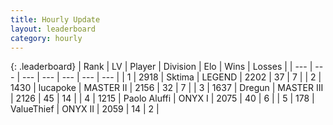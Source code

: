 ```yaml
---
title: Hourly Update
layout: leaderboard
category: hourly
---
```


{: .leaderboard}
| Rank | LV | Player | Division | Elo | Wins | Losses |
| --- | --- | --- | --- | --- | --- | --- |
| <span data-change="0">1</span> | 2918 | <span title="ID: 353063">Sktima</span> | LEGEND | <span data-change="0">2202</span> | <span data-change="0">37</span> | <span data-change="0">7</span> |
| <span data-change="0">2</span> | 1430 | <span title="ID: 41925">lucapoke</span> | MASTER II | <span data-change="0">2156</span> | <span data-change="0">32</span> | <span data-change="0">7</span> |
| <span data-change="0">3</span> | 1637 | <span title="ID: 337810">Dregun</span> | MASTER III | <span data-change="4">2126</span> | <span data-change="3">45</span> | <span data-change="2">14</span> |
| <span data-change="1">4</span> | 1215 | <span title="ID: 512212">Paolo Aluffi</span> | ONYX I | <span data-change="0">2075</span> | <span data-change="0">40</span> | <span data-change="0">6</span> |
| <span data-change="1">5</span> | 178 | <span title="ID: 497604">ValueThief</span> | ONYX II | <span data-change="0">2059</span> | <span data-change="0">14</span> | <span data-change="0">2</span> |